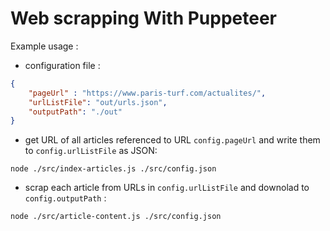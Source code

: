 # Web scrapping With Puppeteer



Example usage : 
- configuration file : 
```json
{
    "pageUrl" : "https://www.paris-turf.com/actualites/",
    "urlListFile": "out/urls.json",
    "outputPath": "./out"
}
```
- get URL of all articles referenced to  URL  `config.pageUrl` and write them to `config.urlListFile` as JSON:
```shell
node ./src/index-articles.js ./src/config.json
```
- scrap each article from URLs in `config.urlListFile` and downolad to `config.outputPath` :
```shell
node ./src/article-content.js ./src/config.json
```